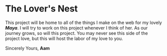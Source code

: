 # The Lover's Nest
This project will be home to all of the things I make on the web for my lovely **_Maya_**.
I will try to work on this project whenever I think of her.
As our journey grows, so will this project. 
You may never see this side of the project love, but this will host the labor of my love to you.

Sincerely Yours,
**Aam**
